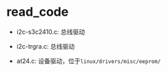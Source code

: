 # read_code

- i2c-s3c2410.c: 总线驱动
- i2c-trgra.c: 总线驱动

- at24.c: 设备驱动，位于`linux/drivers/misc/eeprom/`